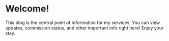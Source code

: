 # Welcome!

This blog is the central point of information for my services. You can view updates, commission status, and other important info right here! Enjoy your stay.